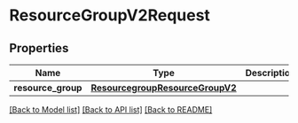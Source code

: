 # ResourceGroupV2Request

## Properties
Name | Type | Description | Notes
------------ | ------------- | ------------- | -------------
**resource_group** | [**ResourcegroupResourceGroupV2**](ResourcegroupResourceGroupV2.md) |  | 

[[Back to Model list]](../README.md#documentation-for-models) [[Back to API list]](../README.md#documentation-for-api-endpoints) [[Back to README]](../README.md)

